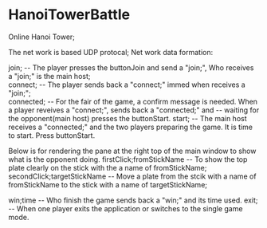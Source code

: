 # HanoiTowerBattle


Online Hanoi Tower;

The net work is based UDP protocal;
Net work data formation:

join;         -- The player presses the buttonJoin and send a "join;", Who receives a "join;" is the main host;<br>
connect;      -- The player sends back a "connect;" immed when receives a "join;";<br>
connected;    -- For the fair of the game, a confirm message is needed. When a player reveives a "connect;", sends back a "connected;" and
              -- waiting for the opponent(main host) presses the buttonStart.
start;        -- The main host receives a "connected;" and the two players preparing the game. It is time to start. Press buttonStart.

Below is for rendering the pane at the right top of the main window to show what is the opponent doing.
firstClick;fromStickName   -- To show the top plate clearly on the stick with the a name of fromStickName;  
secondClick;targetStickName  -- Move a plate from the stcik with a name of fromStickName to the stick with a name of targetStickName;

win;time      -- Who finish the game sends back a "win;" and its time used.
exit;         -- When one player exits the application or switches to the single game mode.






